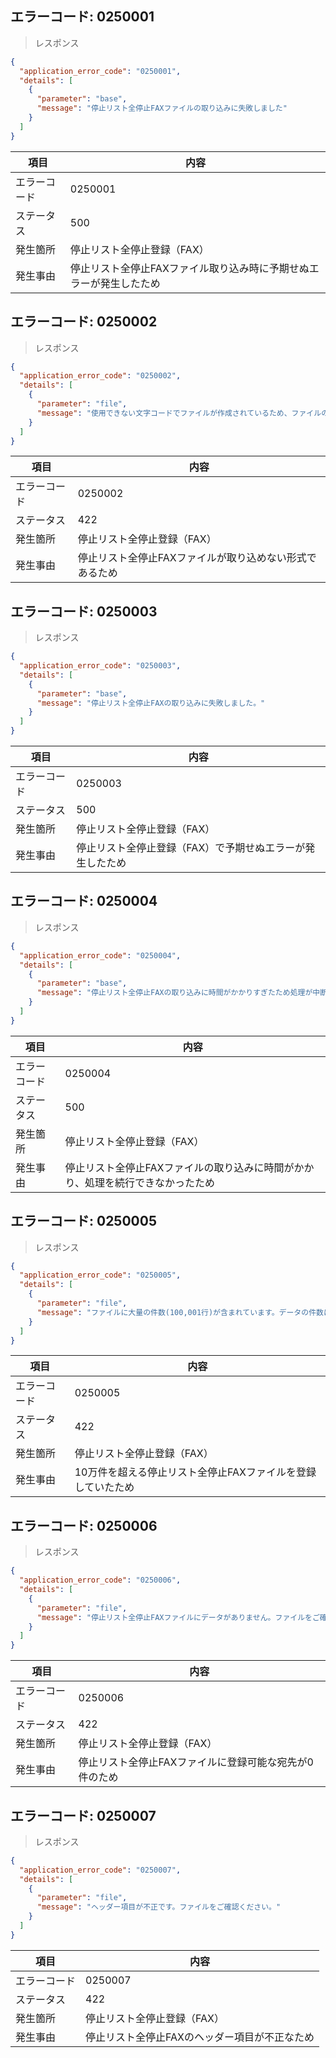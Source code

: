 ## エラーコード: 0250001

> レスポンス

```json
{
  "application_error_code": "0250001",
  "details": [
    {
      "parameter": "base",
      "message": "停止リスト全停止FAXファイルの取り込みに失敗しました"
    }
  ]
}
```

| 項目|内容|
--- | ---
エラーコード|0250001
ステータス|500
発生箇所| 停止リスト全停止登録（FAX）
発生事由| 停止リスト全停止FAXファイル取り込み時に予期せぬエラーが発生したため

## エラーコード: 0250002

> レスポンス

```json
{
  "application_error_code": "0250002",
  "details": [
    {
      "parameter": "file",
      "message": "使用できない文字コードでファイルが作成されているため、ファイルの取り込みに失敗しました。"
    }
  ]
}
```

| 項目|内容|
--- | ---
エラーコード|0250002
ステータス|422
発生箇所| 停止リスト全停止登録（FAX）
発生事由| 停止リスト全停止FAXファイルが取り込めない形式であるため

## エラーコード: 0250003

> レスポンス

```json
{
  "application_error_code": "0250003",
  "details": [
    {
      "parameter": "base",
      "message": "停止リスト全停止FAXの取り込みに失敗しました。"
    }
  ]
}
```

| 項目|内容|
--- | ---
エラーコード|0250003
ステータス|500
発生箇所| 停止リスト全停止登録（FAX）
発生事由| 停止リスト全停止登録（FAX）で予期せぬエラーが発生したため

## エラーコード: 0250004

> レスポンス

```json
{
  "application_error_code": "0250004",
  "details": [
    {
      "parameter": "base",
      "message": "停止リスト全停止FAXの取り込みに時間がかかりすぎたため処理が中断しました"
    }
  ]
}
```

| 項目|内容|
--- | ---
エラーコード|0250004
ステータス|500
発生箇所| 停止リスト全停止登録（FAX）
発生事由| 停止リスト全停止FAXファイルの取り込みに時間がかかり、処理を続行できなかったため

## エラーコード: 0250005

> レスポンス

```json
{
  "application_error_code": "0250005",
  "details": [
    {
      "parameter": "file",
      "message": "ファイルに大量の件数(100,001行)が含まれています。データの件数に間違いがなければ、ファイルを100,000行以下に分割して再度お試しください"
    }
  ]
}
```

| 項目|内容|
--- | ---
エラーコード|0250005
ステータス|422
発生箇所| 停止リスト全停止登録（FAX）
発生事由| 10万件を超える停止リスト全停止FAXファイルを登録していたため

## エラーコード: 0250006

> レスポンス

```json
{
  "application_error_code": "0250006",
  "details": [
    {
      "parameter": "file",
      "message": "停止リスト全停止FAXファイルにデータがありません。ファイルをご確認ください。また、先頭行のみのリストは登録できません。"
    }
  ]
}
```

| 項目|内容|
--- | ---
エラーコード|0250006
ステータス|422
発生箇所| 停止リスト全停止登録（FAX）
発生事由| 停止リスト全停止FAXファイルに登録可能な宛先が0件のため

## エラーコード: 0250007

> レスポンス

```json
{
  "application_error_code": "0250007",
  "details": [
    {
      "parameter": "file",
      "message": "ヘッダー項目が不正です。ファイルをご確認ください。"
    }
  ]
}
```

| 項目|内容|
--- | ---
エラーコード|0250007
ステータス|422
発生箇所| 停止リスト全停止登録（FAX）
発生事由| 停止リスト全停止FAXのヘッダー項目が不正なため
